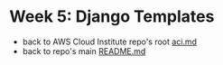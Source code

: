 # Week 5: Django Templates

* back to AWS Cloud Institute repo's root [aci.md](../aci.md)
* back to repo's main [README.md](../../../README.md)
